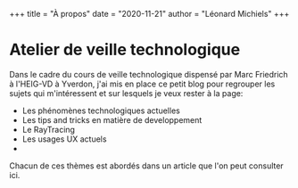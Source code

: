 +++
title = "À propos"
date = "2020-11-21"
author = "Léonard Michiels"
+++

# Atelier de veille technologique

Dans le cadre du cours de veille technologique dispensé par Marc Friedrich à l'HEIG-VD à Yverdon, 
j'ai mis en place ce petit blog pour regrouper les sujets qui m'intéressent et sur lesquels je veux rester à la page:

- Les phénomènes technologiques actuelles
- Les tips and tricks en matière de developpement
- Le RayTracing
- Les usages UX actuels
- 
Chacun de ces thèmes est abordés dans un article que l'on peut consulter ici.